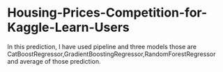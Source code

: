 # Housing-Prices-Competition-for-Kaggle-Learn-Users
In this prediction, I have used pipeline and three models those are CatBoostRegressor,GradientBoostingRegressor,RandomForestRegressor and average of those prediction.
